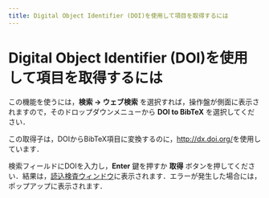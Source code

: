 ```yaml
---
title: Digital Object Identifier (DOI)を使用して項目を取得するには
---
```


# Digital Object Identifier (DOI)を使用して項目を取得するには

この機能を使うには，**検索 → ウェブ検索** を選択すれば，操作盤が側面に表示されますので，そのドロップダウンメニューから **DOI to BibTeX** を選択してください．

この取得子は，DOIからBibTeX項目に変換するのに，<http://dx.doi.org/>を使用しています．

検索フィールドにDOIを入力し，**Enter** 鍵を押すか **取得** ボタンを押してください．結果は，[読込検査ウィンドウ](ImportInspectionDialog)に表示されます．エラーが発生した場合には，ポップアップに表示されます．
